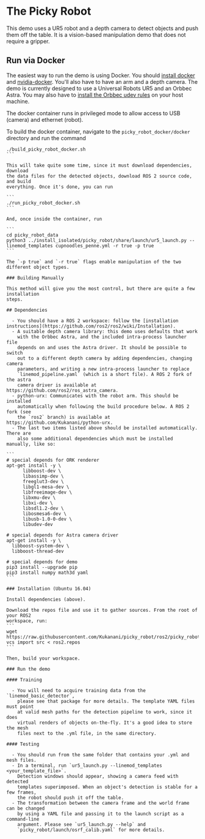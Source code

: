 # The Picky Robot

This demo uses a UR5 robot and a depth camera to detect objects
and push them off the table. It is a vision-based manipulation demo
that does not require a gripper.

## Run via Docker

The easiest way to run the demo is using Docker. You should
[install docker](https://docs.docker.com/engine/installation/)
and [nvidia-docker](https://github.com/NVIDIA/nvidia-docker). You'll also have
to have an arm and a depth camera. The demo is currently designed to use a
Universal Robots UR5 and an Orbbec Astra. You may also have to [install the
Orbbec udev rules](http://wiki.ros.org/astra_camera) on your host machine.

The docker container runs in privileged mode to allow access to USB (camera) and
ethernet (robot).

To build the docker container, navigate to the `picky_robot_docker/docker`
directory and run the command

````
./build_picky_robot_docker.sh
```

This will take quite some time, since it must download dependencies, download
the data files for the detected objects, download ROS 2 source code, and build
everything. Once it's done, you can run

```
./run_picky_robot_docker.sh
```

And, once inside the container, run

```
cd picky_robot_data
python3 ../install_isolated/picky_robot/share/launch/ur5_launch.py --linemod_templates cupnoodles_penne.yml -r true -p true
```

The `-p true` and `-r true` flags enable manipulation of the two different object types.

### Building Manually

This method will give you the most control, but there are quite a few installation
steps.

## Dependencies

  - You should have a ROS 2 workspace: follow the [installation instructions](https://github.com/ros2/ros2/wiki/Installation).
  - A suitable depth camera library: this demo uses defaults that work
    with the Orbbec Astra, and the included intra-process launcher file
    depends on and uses the Astra driver. It should be possible to switch
    out to a different depth camera by adding dependencies, changing camera
    parameters, and writing a new intra-process launcher to replace
    `linemod_pipeline.yaml` (which is a short file). A ROS 2 fork of the astra
    camera driver is available at https://github.com/ros2/ros_astra_camera.
  - python-urx: Communicates with the robot arm. This should be installed
    automatically when following the build procedure below. A ROS 2 fork (see
    the `ros2` branch) is available at https://github.com/Kukanani/python-urx.
  - The last two items listed above should be installed automatically. There are
    also some additional dependencies which must be installed manually, like so:

```
# special depends for ORK renderer
apt-get install -y \
      libboost-dev \
      libassimp-dev \
      freeglut3-dev \
      libgl1-mesa-dev \
      libfreeimage-dev \
      libxmu-dev \
      libxi-dev \
      libsdl1.2-dev \
      libosmesa6-dev \
      libusb-1.0-0-dev \
      libudev-dev

# special depends for Astra camera driver
apt-get install -y \
  libboost-system-dev \
  libboost-thread-dev

# special depends for demo
pip3 install --upgrade pip
pip3 install numpy math3d yaml
```

### Installation (Ubuntu 16.04)

Install dependencies (above).

Download the repos file and use it to gather sources. From the root of your ROS2
workspace, run:
```
wget https://raw.githubusercontent.com/Kukanani/picky_robot/ros2/picky_robot.repos
vcs import src < ros2.repos
```

Then, build your workspace.

### Run the demo

#### Training

  - You will need to acquire training data from the `linemod_basic_detector`,
    please see that package for more details. The template YAML files must point
    at valid mesh paths for the detection pipeline to work, since it does
    virtual renders of objects on-the-fly. It's a good idea to store the mesh
    files next to the .yml file, in the same directory.

#### Testing

  - You should run from the same folder that contains your .yml and mesh files.
  - In a terminal, run `ur5_launch.py --linemod_templates <your_template_file>`.
    Detection windows should appear, showing a camera feed with detected
    templates superimposed. When an object's detection is stable for a few frames,
    the robot should push it off the table.
  - The transformation between the camera frame and the world frame can be changed
    by using a YAML file and passing it to the launch script as a command-line
    argument. Please see `ur5_launch.py --help` and
    `picky_robot/launch/osrf_calib.yaml` for more details.
